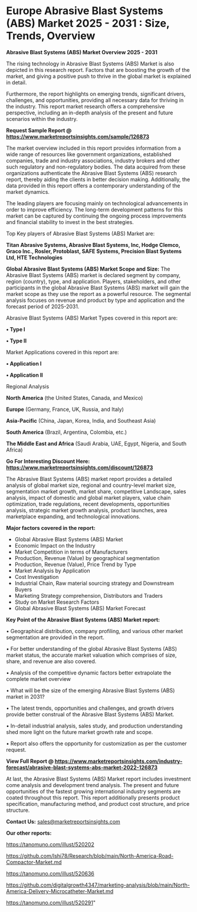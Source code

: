 # Europe Abrasive Blast Systems (ABS) Market 2025 - 2031 : Size, Trends, Overview

<Strong> Abrasive Blast Systems (ABS) Market Overview 2025 - 2031</strong>

The rising technology in Abrasive Blast Systems (ABS) Market is also depicted in this research report. Factors that are boosting the growth of the market, and giving a positive push to thrive in the global market is explained in detail.

Furthermore, the report highlights on emerging trends, significant drivers, challenges, and opportunities, providing all necessary data for thriving in the industry. This report market research offers a comprehensive perspective, including an in-depth analysis of the present and future scenarios within the industry.

<strong>Request Sample Report @ <a href=https://www.marketreportsinsights.com/sample/126873>https://www.marketreportsinsights.com/sample/126873</a></strong>

The market overview included in this report provides information from a wide range of resources like government organizations, established companies, trade and industry associations, industry brokers and other such regulatory and non-regulatory bodies. The data acquired from these organizations authenticate the Abrasive Blast Systems (ABS) research report, thereby aiding the clients in better decision making. Additionally, the data provided in this report offers a contemporary understanding of the market dynamics.

The leading players are focusing mainly on technological advancements in order to improve efficiency. The long-term development patterns for this market can be captured by continuing the ongoing process improvements and financial stability to invest in the best strategies.

Top Key players of Abrasive Blast Systems (ABS) Market are:

<strong>Titan Abrasive Systems, Abrasive Blast Systems, Inc, Hodge Clemco, Graco Inc., Rosler, Protoblast, SAFE Systems, Precision Blast Systems Ltd, HTE Technologies</strong>

<strong><b>Global Abrasive Blast Systems (ABS) Market Scope and Size:</b></strong>
The Abrasive Blast Systems (ABS) market is declared segment by company, region (country), type, and application. Players, stakeholders, and other participants in the global Abrasive Blast Systems (ABS) market will gain the market scope as they use the report as a powerful resource. The segmental analysis focuses on revenue and product by type and application and the forecast period of 2025-2031.

Abrasive Blast Systems (ABS) Market Types covered in this report are:

<strong>• Type I

• Type II</strong>

Market Applications covered in this report are:

<strong>• Application I

• Application II</strong> 

Regional Analysis

<strong>North America</strong> (the United States, Canada, and Mexico)

<strong>Europe</strong> (Germany, France, UK, Russia, and Italy)

<strong>Asia-Pacific</strong> (China, Japan, Korea, India, and Southeast Asia)

<strong>South America</strong> (Brazil, Argentina, Colombia, etc.)

<strong>The Middle East and Africa</strong> (Saudi Arabia, UAE, Egypt, Nigeria, and South Africa)

<strong>Go For Interesting Discount Here: <a href=https://www.marketreportsinsights.com/discount/126873>https://www.marketreportsinsights.com/discount/126873</a></strong>

The Abrasive Blast Systems (ABS) market report provides a detailed analysis of global market size, regional and country-level market size, segmentation market growth, market share, competitive Landscape, sales analysis, impact of domestic and global market players, value chain optimization, trade regulations, recent developments, opportunities analysis, strategic market growth analysis, product launches, area marketplace expanding, and technological innovations.

<strong><b>Major factors covered in the report:</b></strong>
<ul>
  <li>Global Abrasive Blast Systems (ABS) Market </li>
  <li>Economic Impact on the Industry</li>
  <li>Market Competition in terms of Manufacturers</li>
  <li>Production, Revenue (Value) by geographical segmentation</li>
  <li>Production, Revenue (Value), Price Trend by Type</li>
  <li>Market Analysis by Application</li>
  <li>Cost Investigation</li>
  <li>Industrial Chain, Raw material sourcing strategy and Downstream Buyers</li>
  <li>Marketing Strategy comprehension, Distributors and Traders</li>
  <li>Study on Market Research Factors</li>
  <li>Global Abrasive Blast Systems (ABS) Market Forecast</li>
</ul>

<strong><b>Key Point of the Abrasive Blast Systems (ABS) Market report:</b></strong>

• Geographical distribution, company profiling, and various other market segmentation are provided in the report.

• For better understanding of the global Abrasive Blast Systems (ABS) market status, the accurate market valuation which comprises of size, share, and revenue are also covered.

• Analysis of the competitive dynamic factors better extrapolate the complete market overview

• What will be the size of the emerging Abrasive Blast Systems (ABS) market in 2031?

• The latest trends, opportunities and challenges, and growth drivers provide better construal of the Abrasive Blast Systems (ABS) Market.

• In-detail industrial analysis, sales study, and production understanding shed more light on the future market growth rate and scope.

• Report also offers the opportunity for customization as per the customer request.

<strong><b>View Full Report @ <a href=https://www.marketreportsinsights.com/industry-forecast/abrasive-blast-systems-abs-market-2022-126873>https://www.marketreportsinsights.com/industry-forecast/abrasive-blast-systems-abs-market-2022-126873</a></b></strong>


At last, the Abrasive Blast Systems (ABS) Market report includes investment come analysis and development trend analysis. The present and future opportunities of the fastest growing international industry segments are coated throughout this report. This report additionally presents product specification, manufacturing method, and product cost structure, and price structure.

<strong>Contact Us:</strong>
sales@marketreportsinsights.com

<strong>Our other reports:</strong>

<a href=https://tanomuno.com/illust/520202>https://tanomuno.com/illust/520202</a>

<a href=https://github.com/Ishi78/Research/blob/main/North-America-Road-Compactor-Market.md>https://github.com/Ishi78/Research/blob/main/North-America-Road-Compactor-Market.md</a>

<a href=https://tanomuno.com/illust/520636>https://tanomuno.com/illust/520636</a>

<a href=https://github.com/digitalgrowth4347/marketing-analysis/blob/main/North-America-Delivery-Microcatheter-Market.md>https://github.com/digitalgrowth4347/marketing-analysis/blob/main/North-America-Delivery-Microcatheter-Market.md</a>

<a href=https://tanomuno.com/illust/520291>https://tanomuno.com/illust/520291</a>"
